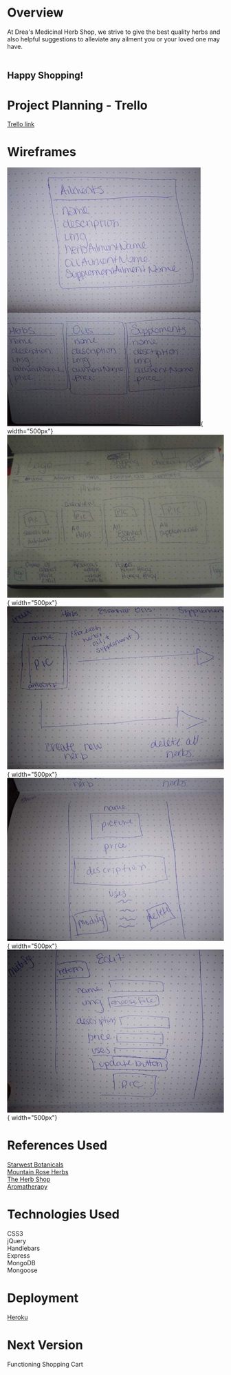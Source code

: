 # Overview
At Drea's Medicinal Herb Shop, we strive to give the best quality herbs and also helpful suggestions to alleviate any ailment you or your loved one may have.
<br><br>
## Happy Shopping!

# Project Planning - Trello
[Trello link](https://trello.com/b/immpbyRT/sei-project-2)

# Wireframes
![alt text](imgs/erd.jpg){ width="500px"}
![alt text](imgs/p2home.jpg){ width="500px"}
![alt text](imgs/index.jpg){ width="500px"}
![alt text](imgs/show.jpg){ width="500px"}
![alt text](imgs/edit.jpg){ width="500px"}
<!-- ![alt text](imgs/new.jpg) -->

# References Used
[Starwest Botanicals](https://www.starwest-botanicals.com/) <br>
[Mountain Rose Herbs](https://www.mountainroseherbs.com/) <br>
[The Herb Shop](https://bulkherbshop.com/)<br>
[Aromatherapy](http://www.aromatherapy.com/most_popular.html) <br>

# Technologies Used
<!-- HTML5 <br> -->
CSS3 <br>
jQuery <br>
Handlebars <br>
Express <br>
MongoDB <br>
Mongoose <br>

# Deployment
[Heroku](https://serene-peak-93613.herokuapp.com/)

# Next Version
Functioning Shopping Cart
